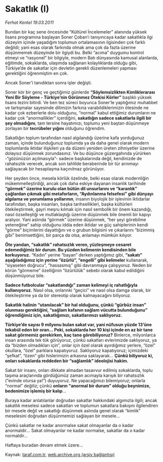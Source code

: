 # Sakatlık (I)

*Ferhat Kentel 19.03.2011*

<div class="yazi"><p>Bundan bir kaç sene öncesinde “Kültürel İncelemeler” alanında yüksek lisans programına başlayan Soner Çoban’ı tanıyıncaya kadar sakatlıkla ilgi düzeyim içinde yaşadığım toplumun ortalamasının ilgisinden çok farklı değildi; yani esas olarak farkında olmak ama çok da fazla üzerine düşünmemek düzeyinde bir ilgiydi bu. Belki “acıma” duygumu kontrol etmeyi ve “rasyonel” bir bilgiyle, modern Batı dünyasında kamusal alanlarda, eğitimde, sokaklarda, ulaşımda sağlanan kolaylıklarda olduğu gibi, Türkiye’de de sakatlar için devletin gerekli düzenlemeleri yapması gerektiğini öğrenmiştim en çok. </p>
<p>Ancak Soner’i tanıdıktan sonra işler değişti. </p>
<p>Soner kör bir genç ve geçtiğimiz günlerde <b>“</b><b>Söylemsizlikten Kimliklerarası Yeni Bir Söyleme - Türkiye’nin Görünmez Ötekisi Körler”</b> başlıklı yüksek lisans tezini bitirdi. Ve ben tez süreci boyunca Soner’le yaptığımız muhabbet ve tartışmalar sayesinde dilimizin farkına varabildiklerimizin ötesinde ne kadar çok ezberlerle dolu olduğunu, “normal” kabul ettiğimiz durumların ne kadar çok “anormallikler” içerdiğini, <b>sakatlığın sadece sakatlarla ilgili bir şey olmadığını</b>, tam tersine hayatımızı, toplumu yeni baştan düşünmeye zorlayan bir <b>tecrübeler yığını</b> olduğunu öğrendim.</p>
<p>Sakatlığın toplum tarafından nasıl algılandığı üzerine kafa yorduğunuz zaman, içinde bulunduğunuz toplumda ya da daha genel olarak modern toplumlarda iktidar ilişkileri ya da düzeni yeniden üreten zihniyetler üzerine dolaysız düşünmek zorundasınız. Ve bu düşünce güzergahında yürürken -“gözünüzün açılmasıyla”- sadece başkalarında değil, kendinizde de rahatsızlık verecek, ancak son tahlilde beraberinde bir tür arınmayı sağlayacak bir hesaplaşma kaçınılmaz görünüyor.</p>
<p>Her şeyden önce, mesela körlük özelinde, belki esas olarak modernliğin mükemmelleştirdiği, ancak çok daha eskiye dayanan insanlık tarihinde <b>“görmek” üzerine kurulu olan bütün dil unsurlarını ve “karanlık” çağlardan çıkmak gibi metaforların, “Aydınlanma felsefesi” gibi dünyayı algılama ve yorumlama yollarının</b>, insanın biyolojik bir işlevinin iktidarlar tarafından, başka insanları, başka tarihsellikleri, başka kültürleri ötekileştirmek, gayri meşru kılmak için nasıl sembolik bir önem kazandığı, nasıl özselleştiği ve mutlaklaştığı üzerine düşünmek bile önemli bir kapıyı aralıyor. Yani aslında “görmek” üzerine düşünmek, “her şeyi görebilme yeteneğine” sahip olduğunu iddia eden iktidar ve güç sahiplerinin kendi “görme” biçimlerini dayattığını ve o grubun bilgisini ve çıkarlarını “bizimmiş gibi” benimsettiğini, bir parça da olsa, anlamayı mümkün kılıyor.</p>
<p><b>Öte yandan, “sakatlık” rahatsızlık veren, yüzleşmeye cesaret edemediğimiz bir durum. Bu yüzden kelimenin kendisinden bile korkuyoruz.</b> “Kadın” yerine “bayan” derken yaptığımız gibi, <b>“sakatı” aşağıladığımız için yerine “özürlü”, “engelli” gibi kelimeler</b> kullanarak, “siyaseten doğrucu”, “hassasmış” gibi davranmaya çalışıyoruz. Neden bir körün “görmeme” özelliğinin “özürlülük” sebebi olarak kabul edildiğini düşünmüyoruz bile. </p>
<p><b>Sadece futbolcular “sakatlandığı” zaman kelimeyi iç rahatlığıyla kullanıyoruz.</b> Nasıl olsa, onlarınki “geçici” ve nasıl olsa damga olarak, bir ötekileştirme ya da bir stereotip olarak kalmayacağını biliyoruz.</p>
<p><b>Sakatlık halinin “utanılacak” bir hal olduğunu, çünkü “gürbüz insan” olunması gerektiğini, “sağlam kafanın sağlam vücutta bulunduğunu” öğrendiğimiz için, sakatlığımızı, sakatlarımızı saklıyoruz. </b></p>
<p><b>Türkiye’de sayısı 9 milyonu bulan sakat var, yani nüfusun yüzde 13’üne tekabül eden bir oran... Peki, sokaklarda her 10 kişi içinde en az bir tane sakat görmemiz gerekirken, kaç tane görebiliyoruz?</b> Binlerce, milyonlarca insan arasında tek tük görüyoruz, çünkü sakatları evlerimizde saklıyoruz, ya da “bizden olmadıkları için”, onlar için özel olarak ayırdığımız yerlere, “özel” okullara, “özel” parklara kapatıyoruz. Saklıyoruz kapatıyoruz; içimizdeki “şefkat”, “özen” gibi hislerimizin arkasına saklayarak... <b>Çünkü biliyoruz ki, onları sokaklarda reddeden bir “sağlamlık” ideolojisi hakim. </b></p>
<p>Sakat bir insanı, onları dikkate almadan tasavvur edilmiş sokaklarda, toplu taşıma araçlarında gördüğümüz zaman acımayla karışık bir rahatsızlık (“evinde otursa ya!”) duyuyoruz. Ne yapacağımızı bilemiyoruz; onlarla “normal” değiliz; çünkü <b>onların “anormal bir durum” olduğu beynimize, bedenimize işlemiş bir kalıp</b>...</p>
<p>Buraya kadar anlatılanlar doğrudan sakatlar hakkındaki algımızla ilgili; ancak sakatlık meselesi sadece sakatları ve toplumun sakatlara bakışını ilgilendiren bir mesele değil ve sakatlığı düşünmek aslında genel olarak “kimlik” meselesini doğrudan düşünmemizi sağlayan bir mesele... </p>
<p>Çünkü sakatlar ne kadar anormalse sakat olmayanlar da o kadar anormaldir... Sakat olmayanlar ne kadar normalse, sakatlar da o kadar normaldir...</p>
<p>Haftaya buradan devam etmek üzere...</p>
</div>

Kaynak: [taraf.com.tr](http://www.taraf.com.tr/ferhat-kentel/makale-sakatlik-i.htm), [web.archive.org (arşiv bağlantısı)](http://web.archive.org/web/20131115180402/http://www.taraf.com.tr/ferhat-kentel/makale-sakatlik-i.htm)
